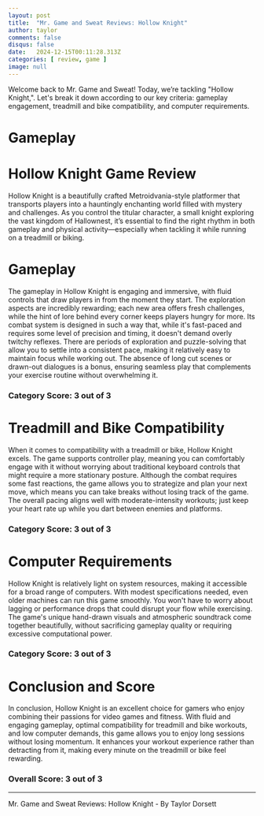 ```yaml
---
layout: post
title:  "Mr. Game and Sweat Reviews: Hollow Knight"
author: taylor
comments: false
disqus: false
date:   2024-12-15T00:11:28.313Z
categories: [ review, game ]
image: null
---
```


Welcome back to Mr. Game and Sweat! Today, we’re tackling "Hollow Knight,". Let's break it down according to our key criteria: gameplay engagement, treadmill and bike compatibility, and computer requirements.

# Gameplay

# Hollow Knight Game Review

Hollow Knight is a beautifully crafted Metroidvania-style platformer that transports players into a hauntingly enchanting world filled with mystery and challenges. As you control the titular character, a small knight exploring the vast kingdom of Hallownest, it’s essential to find the right rhythm in both gameplay and physical activity—especially when tackling it while running on a treadmill or biking. 

# Gameplay

The gameplay in Hollow Knight is engaging and immersive, with fluid controls that draw players in from the moment they start. The exploration aspects are incredibly rewarding; each new area offers fresh challenges, while the hint of lore behind every corner keeps players hungry for more. Its combat system is designed in such a way that, while it's fast-paced and requires some level of precision and timing, it doesn't demand overly twitchy reflexes. There are periods of exploration and puzzle-solving that allow you to settle into a consistent pace, making it relatively easy to maintain focus while working out. The absence of long cut scenes or drawn-out dialogues is a bonus, ensuring seamless play that complements your exercise routine without overwhelming it. 

### Category Score: 3 out of 3

# Treadmill and Bike Compatibility

When it comes to compatibility with a treadmill or bike, Hollow Knight excels. The game supports controller play, meaning you can comfortably engage with it without worrying about traditional keyboard controls that might require a more stationary posture. Although the combat requires some fast reactions, the game allows you to strategize and plan your next move, which means you can take breaks without losing track of the game. The overall pacing aligns well with moderate-intensity workouts; just keep your heart rate up while you dart between enemies and platforms.

### Category Score: 3 out of 3

# Computer Requirements

Hollow Knight is relatively light on system resources, making it accessible for a broad range of computers. With modest specifications needed, even older machines can run this game smoothly. You won't have to worry about lagging or performance drops that could disrupt your flow while exercising. The game's unique hand-drawn visuals and atmospheric soundtrack come together beautifully, without sacrificing gameplay quality or requiring excessive computational power.

### Category Score: 3 out of 3

# Conclusion and Score

In conclusion, Hollow Knight is an excellent choice for gamers who enjoy combining their passions for video games and fitness. With fluid and engaging gameplay, optimal compatibility for treadmill and bike workouts, and low computer demands, this game allows you to enjoy long sessions without losing momentum. It enhances your workout experience rather than detracting from it, making every minute on the treadmill or bike feel rewarding. 

### Overall Score: 3 out of 3

---

Mr. Game and Sweat Reviews: Hollow Knight - By Taylor Dorsett
